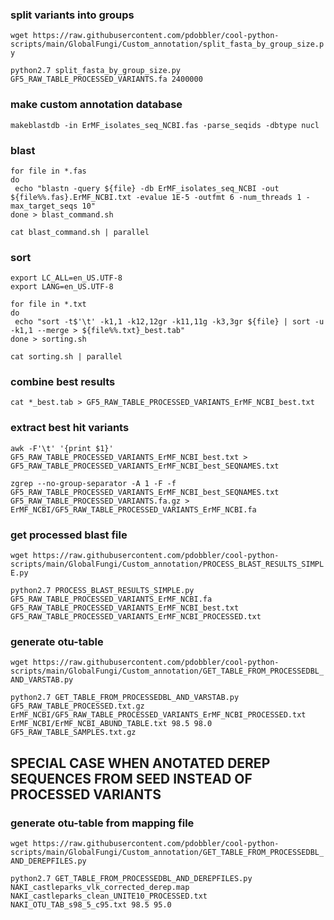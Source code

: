 
### split variants into groups

`wget https://raw.githubusercontent.com/pdobbler/cool-python-scripts/main/GlobalFungi/Custom_annotation/split_fasta_by_group_size.py`

`python2.7 split_fasta_by_group_size.py GF5_RAW_TABLE_PROCESSED_VARIANTS.fa 2400000`


### make custom annotation database

`makeblastdb -in ErMF_isolates_seq_NCBI.fas -parse_seqids -dbtype nucl`


### blast

```
for file in *.fas
do  
 echo "blastn -query ${file} -db ErMF_isolates_seq_NCBI -out ${file%%.fas}.ErMF_NCBI.txt -evalue 1E-5 -outfmt 6 -num_threads 1 -max_target_seqs 10"
done > blast_command.sh
```

`cat blast_command.sh | parallel`


### sort

```
export LC_ALL=en_US.UTF-8
export LANG=en_US.UTF-8
```

```
for file in *.txt
do  
 echo "sort -t$'\t' -k1,1 -k12,12gr -k11,11g -k3,3gr ${file} | sort -u -k1,1 --merge > ${file%%.txt}_best.tab"
done > sorting.sh
```

`cat sorting.sh | parallel`


### combine best results

`cat *_best.tab > GF5_RAW_TABLE_PROCESSED_VARIANTS_ErMF_NCBI_best.txt`


### extract best hit variants


`awk -F'\t' '{print $1}' GF5_RAW_TABLE_PROCESSED_VARIANTS_ErMF_NCBI_best.txt > GF5_RAW_TABLE_PROCESSED_VARIANTS_ErMF_NCBI_best_SEQNAMES.txt`

`zgrep --no-group-separator -A 1 -F -f GF5_RAW_TABLE_PROCESSED_VARIANTS_ErMF_NCBI_best_SEQNAMES.txt GF5_RAW_TABLE_PROCESSED_VARIANTS.fa.gz > ErMF_NCBI/GF5_RAW_TABLE_PROCESSED_VARIANTS_ErMF_NCBI.fa`

### get processed blast file

`wget https://raw.githubusercontent.com/pdobbler/cool-python-scripts/main/GlobalFungi/Custom_annotation/PROCESS_BLAST_RESULTS_SIMPLE.py`

`python2.7 PROCESS_BLAST_RESULTS_SIMPLE.py GF5_RAW_TABLE_PROCESSED_VARIANTS_ErMF_NCBI.fa GF5_RAW_TABLE_PROCESSED_VARIANTS_ErMF_NCBI_best.txt GF5_RAW_TABLE_PROCESSED_VARIANTS_ErMF_NCBI_PROCESSED.txt`


### generate otu-table

`wget https://raw.githubusercontent.com/pdobbler/cool-python-scripts/main/GlobalFungi/Custom_annotation/GET_TABLE_FROM_PROCESSEDBL_AND_VARSTAB.py`

`python2.7 GET_TABLE_FROM_PROCESSEDBL_AND_VARSTAB.py GF5_RAW_TABLE_PROCESSED.txt.gz ErMF_NCBI/GF5_RAW_TABLE_PROCESSED_VARIANTS_ErMF_NCBI_PROCESSED.txt ErMF_NCBI/ErMF_NCBI_ABUND_TABLE.txt 98.5 98.0 GF5_RAW_TABLE_SAMPLES.txt.gz`



## SPECIAL CASE WHEN ANOTATED DEREP SEQUENCES FROM SEED INSTEAD OF PROCESSED VARIANTS 
### generate otu-table from mapping file

`wget https://raw.githubusercontent.com/pdobbler/cool-python-scripts/main/GlobalFungi/Custom_annotation/GET_TABLE_FROM_PROCESSEDBL_AND_DEREPFILES.py`

`python2.7 GET_TABLE_FROM_PROCESSEDBL_AND_DEREPFILES.py NAKI_castleparks_vlk_corrected_derep.map NAKI_castleparks_clean_UNITE10_PROCESSED.txt NAKI_OTU_TAB_s98_5_c95.txt 98.5 95.0`

